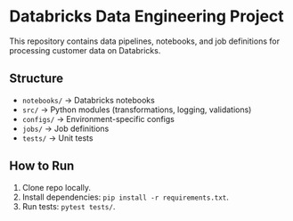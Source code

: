 # Databricks Data Engineering Project

This repository contains data pipelines, notebooks, and job definitions for processing customer data on Databricks.

## Structure
- `notebooks/` → Databricks notebooks
- `src/` → Python modules (transformations, logging, validations)
- `configs/` → Environment-specific configs
- `jobs/` → Job definitions
- `tests/` → Unit tests

## How to Run
1. Clone repo locally.
2. Install dependencies: `pip install -r requirements.txt`.
3. Run tests: `pytest tests/`.